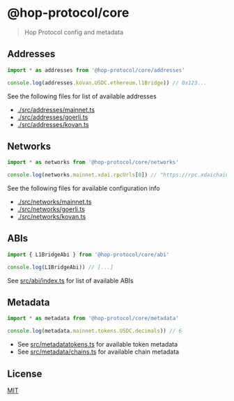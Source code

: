 # @hop-protocol/core

> Hop Protocol config and metadata

## Addresses

```js
import * as addresses from '@hop-protocol/core/addresses'

console.log(addresses.kovan.USDC.ethereum.l1Bridge)) // 0x123...
```

See the following files for list of available addresses

- [./src/addresses/mainnet.ts](./src/addresses/mainnet.ts)
- [./src/addresses/goerli.ts](./src/addresses/goerli.ts)
- [./src/addresses/kovan.ts](./src/addresses/kovan.ts)

## Networks

```js
import * as networks from '@hop-protocol/core/networks'

console.log(networks.mainnet.xdai.rpcUrls[0]) // "https://rpc.xdaichain.com"
```

See the following files for available configuration info

- [./src/networks/mainnet.ts](./src/networks/mainnet.ts)
- [./src/networks/goerli.ts](./src/networks/goerli.ts)
- [./src/networks/kovan.ts](./src/networks/kovan.ts)

## ABIs

```js
import { L1BridgeAbi } from '@hop-protocol/core/abi'

console.log(L1BridgeAbi)) // [...]
```

See [src/abi/index.ts](./src/abi/index.ts) for list of available ABIs

## Metadata

```js
import * as metadata from '@hop-protocol/core/metadata'

console.log(metadata.mainnet.tokens.USDC.decimals)) // 6
```

- See [src/metadatatokens.ts](./src/metadata/tokens.ts) for available token metadata
- See [src/metadata/chains.ts](./src/metadata/chains.ts) for available chain metadata

## License

[MIT](LICENSE)
